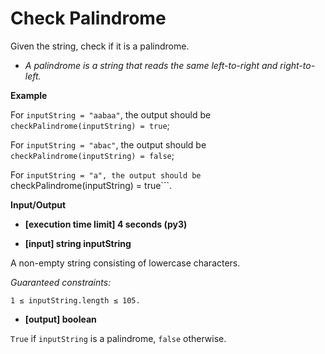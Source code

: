 # Check Palindrome

Given the string, check if it is a palindrome.

  - *A palindrome is a string that reads the same left-to-right and right-to-left.*

**Example**

For ```inputString = "aabaa"```, the output should be ```checkPalindrome(inputString) = true```;

For ```inputString = "abac"```, the output should be ```checkPalindrome(inputString) = false```;

For ```inputString = "a", the output should be ```checkPalindrome(inputString) = true```.

**Input/Output**

- **[execution time limit] 4 seconds (py3)**

- **[input] string inputString**

A non-empty string consisting of lowercase characters.

 *Guaranteed constraints:*

```1 ≤ inputString.length ≤ 105.```

- **[output] boolean**

```True``` if ```inputString``` is a palindrome, ```false``` otherwise.
